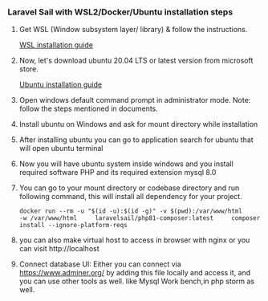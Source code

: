 ### Laravel Sail with WSL2/Docker/Ubuntu installation steps

1. Get WSL (Window subsystem layer/ library) & follow the instructions.

   [WSL installation guide](https://learn.microsoft.com/en-us/windows/wsl/install)


2. Now, let's download ubuntu 20.04 LTS or latest version from microsoft store.

   [Ubuntu installation guide](https://pureinfotech.com/install-windows-subsystem-linux-2-windows-10)

3. Open windows default command prompt in administrator mode.
   Note: follow the steps mentioned in documents.


4. Install ubuntu on Windows and ask for mount directory while installation

5. After installing ubuntu you can go to application search for ubuntu that will open ubuntu terminal

6. Now you will have ubuntu system inside windows and you install required software
   PHP and its required extension
   mysql 8.0

7. You can go to your mount directory or codebase directory and run following command, this will install all dependency for your project.
    ```
    docker run --rm -u "$(id -u):$(id -g)" -v $(pwd):/var/www/html     -w /var/www/html     laravelsail/php81-composer:latest     composer install --ignore-platform-reqs
    ```

8. you can also make virtual host to access in browser with nginx or you can visit  http://localhost

9. Connect database UI: Either you can connect via https://www.adminer.org/ by adding this file locally and access it, and you can use other tools as well. like Mysql Work bench,in php storm as well.